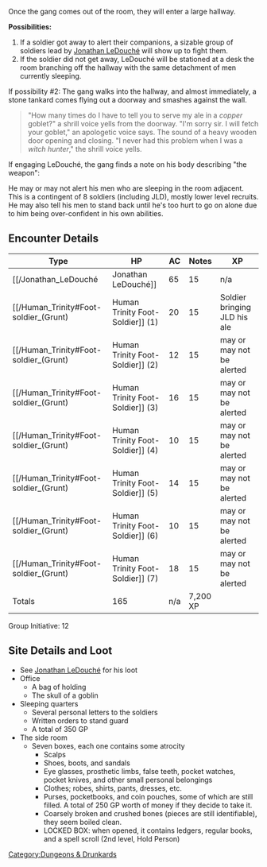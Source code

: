 Once the gang comes out of the room, they will enter a large hallway.

**Possibilities:**

1.  If a soldier got away to alert their companions, a sizable group of
    soldiers lead by [Jonathan LeDouché](/Jonathan_LeDouché "wikilink")
    will show up to fight them.
2.  If the soldier did not get away, LeDouché will be stationed at a
    desk the room branching off the hallway with the same detachment of
    men currently sleeping.

If possibility \#2: The gang walks into the hallway, and almost
immediately, a stone tankard comes flying out a doorway and smashes
against the wall.

> "How many times do I have to tell you to serve my ale in a *copper*
> goblet?" a shrill voice yells from the doorway.
> "I'm sorry sir. I will fetch your goblet," an apologetic voice says.
> The sound of a heavy wooden door opening and closing.
> "I never had this problem when I was a *witch hunter*," the shrill
> voice yells.

If engaging LeDouché, the gang finds a note on his body describing "the
weapon":

He may or may not alert his men who are sleeping in the room adjacent.
This is a contingent of 8 soldiers (including JLD), mostly lower level
recruits. He may also tell his men to stand back until he's too hurt to
go on alone due to him being over-confident in his own
abilities.

## Encounter Details

| Type                                       | HP                                 | AC  | Notes    | XP                           |
| ------------------------------------------ | ---------------------------------- | --- | -------- | ---------------------------- |
| \[\[/Jonathan_LeDouché                    | Jonathan LeDouché\]\]              | 65  | 15       | n/a                          |
| \[\[/Human_Trinity\#Foot-soldier_(Grunt) | Human Trinity Foot-Soldier\]\] (1) | 20  | 15       | Soldier bringing JLD his ale |
| \[\[/Human_Trinity\#Foot-soldier_(Grunt) | Human Trinity Foot-Soldier\]\] (2) | 12  | 15       | may or may not be alerted    |
| \[\[/Human_Trinity\#Foot-soldier_(Grunt) | Human Trinity Foot-Soldier\]\] (3) | 16  | 15       | may or may not be alerted    |
| \[\[/Human_Trinity\#Foot-soldier_(Grunt) | Human Trinity Foot-Soldier\]\] (4) | 10  | 15       | may or may not be alerted    |
| \[\[/Human_Trinity\#Foot-soldier_(Grunt) | Human Trinity Foot-Soldier\]\] (5) | 14  | 15       | may or may not be alerted    |
| \[\[/Human_Trinity\#Foot-soldier_(Grunt) | Human Trinity Foot-Soldier\]\] (6) | 10  | 15       | may or may not be alerted    |
| \[\[/Human_Trinity\#Foot-soldier_(Grunt) | Human Trinity Foot-Soldier\]\] (7) | 18  | 15       | may or may not be alerted    |
| Totals                                     | 165                                | n/a | 7,200 XP |

Group Initiative: 12

## Site Details and Loot

  - See [Jonathan LeDouché](/Jonathan_LeDouché "wikilink") for his loot
  - Office
      - A bag of holding
      - The skull of a goblin
  - Sleeping quarters
      - Several personal letters to the soldiers
      - Written orders to stand guard
      - A total of 350 GP
  - The side room
      - Seven boxes, each one contains some atrocity
          - Scalps
          - Shoes, boots, and sandals
          - Eye glasses, prosthetic limbs, false teeth, pocket watches,
            pocket knives, and other small personal belongings
          - Clothes; robes, shirts, pants, dresses, etc.
          - Purses, pocketbooks, and coin pouches, some of which are
            still filled. A total of 250 GP worth of money if they
            decide to take it.
          - Coarsely broken and crushed bones (pieces are still
            identifiable), they seem boiled clean.
          - LOCKED BOX: when opened, it contains ledgers, regular books,
            and a spell scroll (2nd level, Hold Person)

[Category:Dungeons &
Drunkards](/Category:Dungeons_&_Drunkards "wikilink")